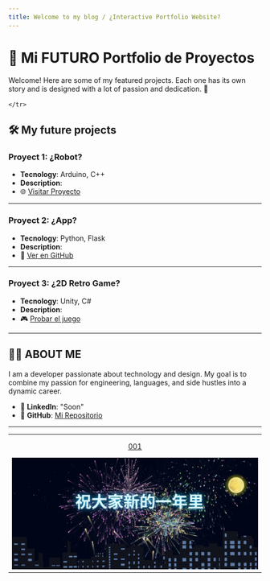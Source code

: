 ```yaml
---
title: Welcome to my blog / ¿Interactive Portfolio Website?
---
```


# 🌟 Mi FUTURO Portfolio de Proyectos

Welcome! Here are some of my featured projects. Each one has its own story and is designed with a lot of passion and dedication. 🚀

<table align="center">
    <!-- 第一行 -->
    <tr>
    <td valign="top">
        <a target="_blank" href="https://alexxlj.github.io/2025new_year/">
            <p align="center">001</p>
            <img src="https://github.com/AlexxLJ/2025new_year/blob/main/%E7%A5%9D%E5%A4%A7%E5%AE%B6%E6%96%B0%E7%9A%84%E4%B8%80%E5%B9%B4%E9%87%8C.jpg"/>
        </a>
    </td>

    </tr>

## 🛠️ My future projects

### Proyect 1: **¿Robot?**             
- **Tecnology**: Arduino, C++          
- **Description**:                    
- 🌐 [Visitar Proyecto](https://)      

---

### Proyect 2: **¿App?**
- **Tecnology**: Python, Flask 
- **Description**: 
- 🐙 [Ver en GitHub](https://)

---

### Proyect 3: **¿2D Retro Game?**
- **Tecnology**: Unity, C#  
- **Description**: 
- 🎮 [Probar el juego](https://)

---

## 👨‍💻 ABOUT ME

I am a developer passionate about technology and design. My goal is to combine my passion for engineering, languages, and side hustles into a dynamic career. 

<!--- ✉️ **Contacto**: [miemail@ejemplo.com](mailto:miemail@ejemplo.com)-->
- 💼 **LinkedIn**: "Soon"<!---[Mi Perfil](https://linkedin.com/in/tuusuario)-->
- 🐙 **GitHub**: [Mi Repositorio](https://github.com/AlexxLJ)

---

